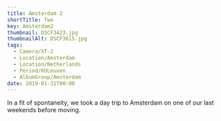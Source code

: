 ```yaml
---
title: Amsterdam 2
shortTitle: Two
key: Amsterdam2
thumbnail: DSCF3423.jpg
thumbnailAlt: DSCF3615.jpg
tags:
  - Camera/XT-2
  - Location/Amsterdam
  - Location/Netherlands
  - Period/KULeuven
  - AlbumGroup/Amsterdam
date: 2019-01-31T00:00
---
```

In a fit of spontaneity, we took a day trip to Amsterdam on one of our last weekends before moving.
